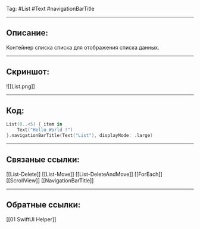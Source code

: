 Tag: #List #Text #navigationBarTitle

---
## Описание:
Контейнер списка списка для отображения списка данных.

---
## Скриншот:
![[List.png]]

---
## Код:

``` swift
List(0..<5) { item in
    Text("Hello World !")
}.navigationBarTitle(Text("List"), displayMode: .large)

```

---
## Связаные ссылки:
[[List-Delete]]
[[List-Move]]
[[List-DeleteAndMove]]
[[ForEach]]
[[ScrollView]]
[[NavigationBarTitle]]

---
## Обратные ссылки:

[[01 SwiftUI Helper]]